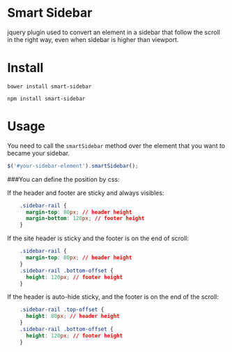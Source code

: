 Smart Sidebar
==========================

jquery plugin used to convert an element in a sidebar that follow the scroll in the right way, even when sidebar is higher than viewport.


Install
==========================

```
bower install smart-sidebar
```

```
npm install smart-sidebar
```

Usage
=========================
You need to call the `smartSidebar` method over the element that you want to became your sidebar.

```js
$('#your-sidebar-element').smartSidebar();
```

###You can define the position by css:

If the header and footer are sticky and always visibles:

```css
    .sidebar-rail {
      margin-top: 80px; // header height
      margin-bottom: 120px; // footer height
    }
```

If the site header is sticky and the footer is on the end of scroll:

```css
    .sidebar-rail {
      margin-top: 80px; // header height
    }
    .sidebar-rail .bottom-offset {
      height: 120px; // footer height
    }
```

If the header is auto-hide sticky, and the footer is on the end of the scroll:

```css
    .sidebar-rail .top-offset {
      height: 80px; // header height
    }
    .sidebar-rail .bottom-offset {
      height: 120px; // footer height
    }
```

